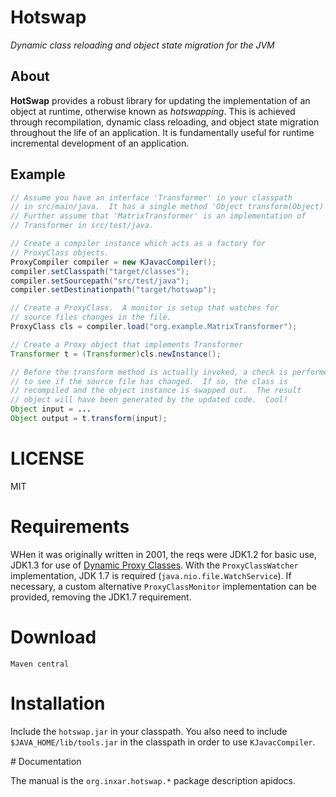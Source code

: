 # Hotswap

*Dynamic class reloading and object state migration for the JVM*

## About

**HotSwap** provides a robust
library for updating the implementation of an object at runtime,
otherwise known as *hotswapping*.  This is achieved through
recompilation, dynamic class reloading, and object state migration
throughout the life of an application. It is
fundamentally useful for runtime incremental development of an application.

## Example

```java
// Assume you have an interface 'Transformer' in your classpath
// in src/main/java.  It has a single method 'Object transform(Object)'.
// Further assume that 'MatrixTransformer' is an implementation of
// Transformer in src/test/java.

// Create a compiler instance which acts as a factory for
// ProxyClass objects.
ProxyCompiler compiler = new KJavacCompiler();
compiler.setClasspath("target/classes");
compiler.setSourcepath("src/test/java");
compiler.setDestinationpath("target/hotswap");

// Create a ProxyClass.  A monitor is setup that watches for
// source files changes in the file.
ProxyClass cls = compiler.load("org.example.MatrixTransformer");

// Create a Proxy object that implements Transformer
Transformer t = (Transformer)cls.newInstance();

// Before the transform method is actually invoked, a check is performed
// to see if the source file has changed.  If so, the class is
// recompiled and the object instance is swapped out.  The result
// object will have been generated by the updated code.  Cool!
Object input = ...
Object output = t.transform(input);
```

# LICENSE

MIT

# Requirements

WHen it was originally written in 2001, the reqs were JDK1.2 for basic
use, JDK1.3 for use of <a
href="http://java.sun.com/j2se/1.3/docs/guide/reflection/proxy.html">Dynamic
Proxy Classes</a>.  With the `ProxyClassWatcher` implementation, JDK
1.7 is required (`java.nio.file.WatchService`).  If necessary, a
custom alternative `ProxyClassMonitor` implementation can be provided,
removing the JDK1.7 requirement.

# Download

```
Maven central
```

# Installation

Include the <code>hotswap.jar</code> in your classpath.  You also need
to include <code>$JAVA_HOME/lib/tools.jar</code> in the classpath in
order to use <code>KJavacCompiler</code>.

<a name="documentation">
# Documentation

The manual is the <code>org.inxar.hotswap.*</code> package
description apidocs.
